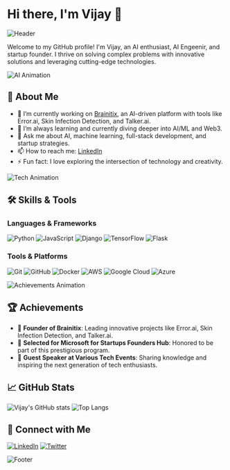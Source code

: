 # Hi there, I'm Vijay 👋

![Header](https://media.giphy.com/media/9B8wYztAoe1zO/source.gif)

Welcome to my GitHub profile! I'm Vijay, an AI enthusiast, AI Engeenir, and startup founder. I thrive on solving complex problems with innovative solutions and leveraging cutting-edge technologies.

![AI Animation](https://media.giphy.com/media/ASd0Ukj0y3qMM/giphy.gif?cid=790b76116vcaedbaoqz2mnr0pfgrf8vga1ysoggf7r1pzg2p&ep=v1_gifs_search&rid=giphy.gif&ct=g)

## 🚀 About Me

- 🔭 I’m currently working on [Brainitix](https://brainitix.com), an AI-driven platform with tools like Error.ai, Skin Infection Detection, and Talker.ai.
- 🌱 I’m always learning and currently diving deeper into AI/ML and Web3.
- 💬 Ask me about AI, machine learning, full-stack development, and startup strategies.
- 📫 How to reach me: [LinkedIn](https://www.linkedin.com/in/vijay-yadav-6194601a8/)
- ⚡ Fun fact: I love exploring the intersection of technology and creativity.

![Tech Animation](https://media.giphy.com/media/u2pmTWUi0MXjyrMaVj/giphy.gif?cid=790b7611mdo2rhhv2lszhd7out7bfxqu46ozohrx5ucu3cgw&ep=v1_gifs_search&rid=giphy.gif&ct=g)

## 🛠️ Skills & Tools

### Languages & Frameworks
![Python](https://img.shields.io/badge/Python-3776AB?style=for-the-badge&logo=python&logoColor=white)
![JavaScript](https://img.shields.io/badge/JavaScript-F7DF1E?style=for-the-badge&logo=javascript&logoColor=black)
![Django](https://img.shields.io/badge/Django-092E20?style=for-the-badge&logo=django&logoColor=white)
![TensorFlow](https://img.shields.io/badge/TensorFlow-FF6F00?style=for-the-badge&logo=tensorflow&logoColor=white)
![Flask](https://img.shields.io/badge/Flask-000000?style=for-the-badge&logo=flask&logoColor=white)


### Tools & Platforms
![Git](https://img.shields.io/badge/Git-F05032?style=for-the-badge&logo=git&logoColor=white)
![GitHub](https://img.shields.io/badge/GitHub-181717?style=for-the-badge&logo=github&logoColor=white)
![Docker](https://img.shields.io/badge/Docker-2496ED?style=for-the-badge&logo=docker&logoColor=white)
![AWS](https://img.shields.io/badge/Amazon_AWS-232F3E?style=for-the-badge&logo=amazonaws&logoColor=white)
![Google Cloud](https://img.shields.io/badge/Google_Cloud-4285F4?style=for-the-badge&logo=google-cloud&logoColor=white)
![Azure](https://img.shields.io/badge/Microsoft_Azure-0078D4?style=for-the-badge&logo=microsoftazure&logoColor=white)

![Achievements Animation](https://media.giphy.com/media/bAQH7WXKqtIBrPs7sR/giphy.gif?cid=790b7611mdo2rhhv2lszhd7out7bfxqu46ozohrx5ucu3cgw&ep=v1_gifs_search&rid=giphy.gif&ct=g)

## 🏆 Achievements

- 🌟 **Founder of Brainitix**: Leading innovative projects like Error.ai, Skin Infection Detection, and Talker.ai.
- 🥇 **Selected for Microsoft for Startups Founders Hub**: Honored to be part of this prestigious program.
- 🎤 **Guest Speaker at Various Tech Events**: Sharing knowledge and inspiring the next generation of tech enthusiasts.

## 📈 GitHub Stats

![Vijay's GitHub stats](https://github-readme-stats.vercel.app/api?username=Vijayy-ai&show_icons=true&theme=radical)
![Top Langs](https://github-readme-stats.vercel.app/api/top-langs/?username=Vijayy-ai&layout=compact&theme=radical)

## 🔗 Connect with Me

[![LinkedIn](https://img.shields.io/badge/LinkedIn-0077B5?style=for-the-badge&logo=linkedin&logoColor=white)](https://www.linkedin.com/in/vijay-yadav-6194601a8/)
[![Twitter](https://img.shields.io/badge/Twitter-1DA1F2?style=for-the-badge&logo=twitter&logoColor=white)](https://twitter.com/Vijayy_ai)

![Footer](https://media.giphy.com/media/jfF6mIPumEzN9QW0kL/giphy.gif?cid=ecf05e47rhnnkt7shl1kfsk3b4vgspxndkn1inhjz75zx01r&ep=v1_gifs_search&rid=giphy.gif&ct=g)

